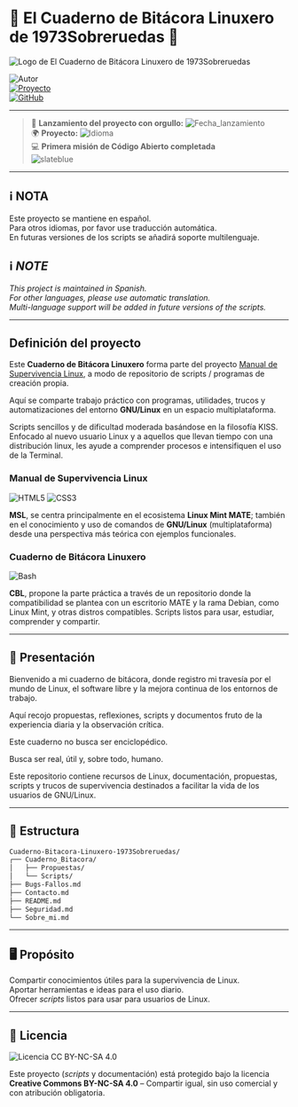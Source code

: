 # 🐧 El Cuaderno de Bitácora Linuxero de 1973Sobreruedas 🐧

![Logo de El Cuaderno de Bitácora Linuxero de 1973Sobreruedas](https://www.manualdesupervivencialinux.com/wp-content/uploads/2025/09/Logo2_CBL_x640.png)

![Autor](https://img.shields.io/badge/Autor-1973Sobreruedas-wheat?logo=Linux&logoColor=wheat)  
[![Proyecto](https://img.shields.io/badge/Proyecto-Manual%20de%20Supervivencia%20Linux-wheat?logo=Wordpress&logoColor=wheat)](https://www.manualdesupervivencialinux.com)  
[![GitHub](https://img.shields.io/badge/GitHub%20--%20Repositorio-Cuaderno%20de%20Bitácora%20Linuxero-wheat?logo=github&logoColor=wheat)](https://github.com/1973Sobreruedas/Cuaderno-Bitacora-Linuxero-1973Sobreruedas)

---

> 🚀 **Lanzamiento del proyecto con orgullo:** ![Fecha_lanzamiento](https://img.shields.io/badge/27%20de%20abril%20de%202025-wheat?logo=Hour&logoColor=wheat)  
> 🌍 **Proyecto:** ![Idioma](https://img.shields.io/badge/Español-wheat?logo=Academia&logoColor=black)  
> 💻 **Primera misión de Código Abierto completada**  
> ![slateblue](https://img.shields.io/badge/Última%20Actualización%20del%20README-30%20sep%202025-slateblue?style=plastic&logo=datefns&logoColor=wheat)

---

## ℹ️ **NOTA**

Este proyecto se mantiene en español.  
Para otros idiomas, por favor use traducción automática.  
En futuras versiones de los scripts se añadirá soporte multilenguaje.

## ℹ️ *NOTE*

*This project is maintained in Spanish.*  
*For other languages, please use automatic translation.*  
*Multi-language support will be added in future versions of the scripts.*

---

## Definición del proyecto

Este **Cuaderno de Bitácora Linuxero** forma parte del proyecto [Manual de Supervivencia Linux](https://manualdesupervivenciaLinux.com), a modo de repositorio de scripts / programas de creación propia.

Aquí se comparte trabajo práctico con programas, utilidades, trucos y automatizaciones del entorno **GNU/Linux** en un espacio multiplataforma.

Scripts sencillos y de dificultad moderada basándose en la filosofía KISS. Enfocado al nuevo usuario Linux y a aquellos que llevan tiempo con una distribución linux, les ayude a comprender procesos e intensifiquen el uso de la Terminal.

### Manual de Supervivencia Linux

![HTML5](https://img.shields.io/badge/HTML5-Markup-E34F26?logo=html5&logoColor=wheat)
![CSS3](https://img.shields.io/badge/CSS3-Styles-1572B6?logo=css&logoColor=wheat)

**MSL**, se centra principalmente en el ecosistema **Linux Mint MATE**; también en el conocimiento y uso de comandos de **GNU/Linux** (multiplataforma) desde una perspectiva más teórica con ejemplos funcionales.

### Cuaderno de Bitácora Linuxero

![Bash](https://img.shields.io/badge/Bash-Shell-4EAA25?logo=gnubash&logoColor=wheat)

**CBL**, propone la parte práctica a través de un repositorio donde la compatibilidad se plantea con un escritorio MATE y la rama Debian, como Linux Mint, y otras distros compatibles. Scripts listos para usar, estudiar, comprender y compartir.

---

## 🧾 Presentación

Bienvenido a mi cuaderno de bitácora, donde registro mi travesía por el mundo de Linux, el software libre y la mejora continua de los entornos de trabajo.

Aquí recojo propuestas, reflexiones, scripts y documentos fruto de la experiencia diaria y la observación crítica.

Este cuaderno no busca ser enciclopédico.

Busca ser real, útil y, sobre todo, humano.

Este repositorio contiene recursos de Linux, documentación, propuestas, scripts y trucos de supervivencia destinados a facilitar la vida de los usuarios de GNU/Linux.

---

## 🧬 Estructura

```bash
Cuaderno-Bitacora-Linuxero-1973Sobreruedas/
┌── Cuaderno_Bitacora/
│   ├── Propuestas/
│   └── Scripts/
├── Bugs-Fallos.md  
├── Contacto.md  
├── README.md  
├── Seguridad.md
└── Sobre_mi.md
```

---

## 🖥️ Propósito

Compartir conocimientos útiles para la supervivencia de Linux.  
Aportar herramientas e ideas para el uso diario.  
Ofrecer *scripts* listos para usar para usuarios de Linux.

---

## 📜 Licencia

![Licencia CC BY-NC-SA 4.0](https://img.shields.io/badge/Licencia-CC%20BY--NC--SA%204%2E0-wheat?logo=creativecommons&logoColor=wheat)

Este proyecto (*scripts* y documentación) está protegido bajo la licencia **Creative Commons BY-NC-SA 4.0** – Compartir igual, sin uso comercial y con atribución obligatoria.
